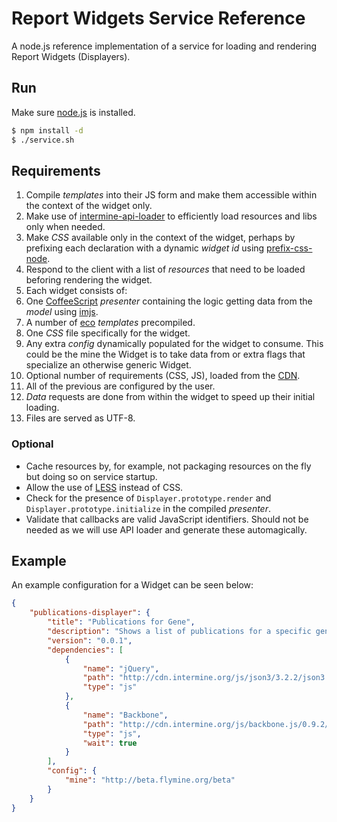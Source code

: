 # Report Widgets Service Reference

A node.js reference implementation of a service for loading and rendering Report Widgets (Displayers).

## Run

Make sure [node.js](https://github.com/joyent/node/wiki/Installation) is installed.

```bash
$ npm install -d
$ ./service.sh
```

## Requirements

1. Compile *templates* into their JS form and make them accessible within the context of the widget only.
2. Make use of [intermine-api-loader](https://github.com/radekstepan/intermine-api-loader) to efficiently load resources and libs only when needed.
3. Make *CSS* available only in the context of the widget, perhaps by prefixing each declaration with a dynamic *widget id* using [prefix-css-node](https://github.com/radekstepan/prefix-css-node).
4. Respond to the client with a list of *resources* that need to be loaded beforing rendering the widget.
5. Each widget consists of:
  1. One [CoffeeScript](http://coffeescript.org/) *presenter* containing the logic getting data from the *model* using [imjs](https://github.com/alexkalderimis/imjs).
  2. A number of [eco](https://github.com/sstephenson/eco/) *templates* precompiled.
  3. One *CSS* file specifically for the widget.
  4. Any extra *config* dynamically populated for the widget to consume. This could be the mine the Widget is to take data from or extra flags that specialize an otherwise generic Widget.
  5. Optional number of requirements (CSS, JS), loaded from the [CDN](https://github.com/intermine/CDN).
6. All of the previous are configured by the user.
7. *Data* requests are done from within the widget to speed up their initial loading.
8. Files are served as UTF-8.

### Optional

* Cache resources by, for example, not packaging resources on the fly but doing so on service startup.
* Allow the use of [LESS](http://lesscss.org/) instead of CSS.
* Check for the presence of `Displayer.prototype.render` and `Displayer.prototype.initialize` in the compiled *presenter*.
* Validate that callbacks are valid JavaScript identifiers. Should not be needed as we will use API loader and generate these automagically.

## Example

An example configuration for a Widget can be seen below:

```json
{
    "publications-displayer": {
        "title": "Publications for Gene",
        "description": "Shows a list of publications for a specific gene",
        "version": "0.0.1",
        "dependencies": [
            {
                "name": "jQuery",
                "path": "http://cdn.intermine.org/js/json3/3.2.2/json3.min.js",
                "type": "js"
            },
            {
                "name": "Backbone",
                "path": "http://cdn.intermine.org/js/backbone.js/0.9.2/backbone-min.js",
                "type": "js",
                "wait": true
            }
        ],
        "config": {
            "mine": "http://beta.flymine.org/beta"
        }
    }
}
```